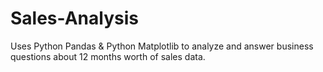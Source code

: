 # Sales-Analysis
Uses Python Pandas &amp; Python Matplotlib to analyze and answer business questions about 12 months worth of sales data.
